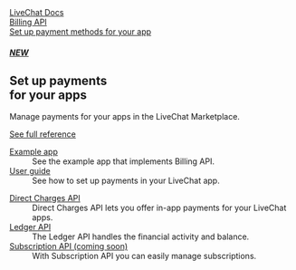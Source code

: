 <section class="docs-full-desc">
	<div class="content">
	<div class="content-column">
		<div class="docs-covers">
			<a href="/billing-api" class="docs-cover purple" data-color="#e43768">
				<div class="docs-cover-header">LiveChat Docs</div>
				<div class="docs-cover-title"><span class="docs-cover-underline">Billing API</span></div>
				<div class="docs-cover-subtitle">Set up payment methods for your app</div>
				<h5 class="docs-cover-beta purple">NEW</h5>
			</a>
			<div class="docs-cover-intro">
				<h2>Set up payments <br/>for your apps</h2>
				<p>Manage payments for your apps in the LiveChat Marketplace.</p>
				<a href="/billing-api" class="cta purple">See full reference</a>
			</div>
		</div>
	</div>
	<div class="content-column">
		<div class="docs-covers">
			<dl class="docs-sections purple">
				<dt><a href="/billing-api#example-app">Example app</a></dt>
				<dd>See the example app that implements Billing API.</dd>
				<dt><a href="/billing-api#user-guide">User guide</a></dt>
				<dd>See how to set up payments in your LiveChat app.</dd>
			</dl>
			<dl class="docs-sections purple">
				<dt><a href="/billing-api#direct-charges">Direct Charges API</a></dt>
				<dd>Direct Charges API lets you offer in-app payments for your LiveChat apps.</dd>
				<dt><a href="/billing-api#ledger">Ledger API</a></dt>
				<dd>The Ledger API handles the financial activity and balance.</dd>
				<dt><a href="/billing-api#subscription">Subscription API (coming soon)</a></dt>
				<dd>With Subscription API you can easily manage subscriptions.</dd>
			</dl>
		</div>
		</div>
	</div>
</section>
